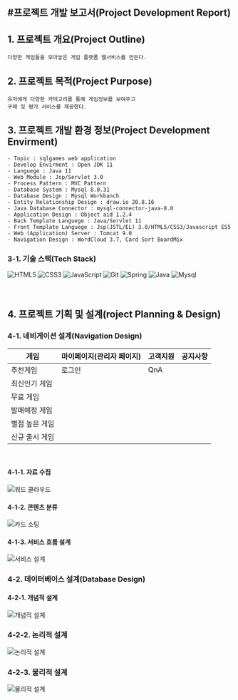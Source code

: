 #프로젝트 개발 보고서(Project Development Report)
----------------------------------------------
## 1. 프로젝트 개요(Project Outline) 

```
다양한 게임들을 모아놓은 게임 플랫폼 웹서비스를 만든다.
```

## 2. 프로젝트 목적(Project Purpose)
```
유저에게 다양한 카테고리를 통해 게임정보를 보여주고
구매 및 평가 서비스를 제공한다.
```

## 3. 프로젝트 개발 환경 정보(Project Development Envirment)   


    - Topic : sqlgames web application
    - Develop Envirment : Open JDK 11
    - Languege : Java 11
    - Web Module : Jsp/Servlet 3.0
    - Process Pattern : MVC Pattern
    - Database System : Mysql 8.0.31
    - Database Design : Mysql Workbanch
    - Entity Relationship Design : draw.io 20.8.16
    - Java Database Connector : mysql-connector-java-8.0
    - Application Design : Object aid 1.2.4
    - Back Template Languege : Java/Servlet 11
    - Front Template Languege : Jsp(JSTL/EL) 3.0/HTML5/CSS3/Javascript ES5
    - Web (Application) Server : Tomcat 9.0
    - Navigation Design : WordCloud 3.7, Card Sort BoardMix

### 3-1. 기술 스택(Tech Stack)
![HTML5](https://img.shields.io/badge/-HTML5-E34F26?style=for-the-badge&logo=html5&logoColor=white)
![CSS3](https://img.shields.io/badge/-CSS3-1572B6?style=for-the-badge&logo=css3&logoColor=white)
![JavaScript](https://img.shields.io/badge/-JavaScript-F7DF1E?style=for-the-badge&logo=javascript&logoColor=white)
![Git](https://img.shields.io/badge/-Git-F05032?style=for-the-badge&logo=git&logoColor=white)
![Spring](https://img.shields.io/badge/-Spring-6DB33F?style=for-the-badge&logo=spring&logoColor=white)
![Java](<https://img.shields.io/badge/java-812F33?style=for-the-badge&logo=OpenJDK&logoColor=white>)
![Mysql](<https://img.shields.io/badge/MySQL-4479A1?style=for-the-badge&logo=MySQL&logoColor=white>)
<br><br><br>

## 4. 프로젝트 기획 및 설계(roject Planning & Design)

### 4-1. 네비게이션 설계(Navigation Design)

| 게임 | 마이페이지(관리자 페이지) | 고객지원 | 공지사항 |
|--------|---------|-------|--------|
| 추천게임 | 로그인 | QnA | &nbsp; |
| 최신인기 게임 | &nbsp; | &nbsp; | &nbsp; |
| 무료 게임 | &nbsp; | &nbsp; | &nbsp; |
| 발매예정 게임 | &nbsp; | &nbsp; | &nbsp; |
| 별점 높은 게임 |&nbsp; | &nbsp; | &nbsp; | &nbsp; |
| 신규 출시 게임 |&nbsp; | &nbsp; | &nbsp; | &nbsp; |

<br>

#### 4-1-1. 자료 수집
![워드 클라우드](./info/wordcloud.png)

#### 4-1-2. 콘텐츠 분류
![카드 소팅](./info/boardMix.png)

#### 4-1-3. 서비스 흐름 설계
![서비스 설계](./info/sqlgameszolaman.drawio.png)

### 4-2. 데이터베이스 설계(Database Design)

#### 4-2-1. 개념적 설계
![개념적 설계](./info/erd/sqlgames01.drawio.png)
### 4-2-2. 논리적 설계
![논리적 설계](./info/erd/sqlgames02.drawio.png)
### 4-2-3. 물리적 설계
![물리적 설계](./info/erd/physical_erd.drawio.png)

